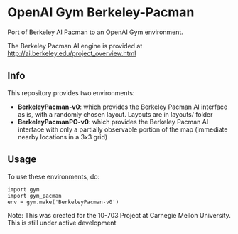 # OpenAI Gym Berkeley-Pacman 

Port of Berkeley AI Pacman to an OpenAI Gym environment.

The Berkeley Pacman AI engine is provided at http://ai.berkeley.edu/project_overview.html

## Info
This repository provides two environments:
* **BerkeleyPacman-v0**: which provides the Berkeley Pacman AI interface as is, with a randomly chosen layout. Layouts are in layouts/ folder
* **BerkeleyPacmanPO-v0**: which provides the Berkeley Pacman AI interface with only a partially observable portion of the map (immediate nearby locations in a 3x3 grid)

## Usage
To use these environments, do:
~~~~
import gym
import gym_pacman
env = gym.make('BerkeleyPacman-v0')
~~~~

Note: This was created for the 10-703 Project at Carnegie Mellon University. This is still under active development
